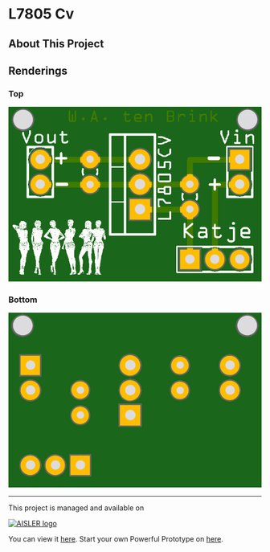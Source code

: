 # L7805 Cv

## About This Project



## Renderings

### Top
[![Top Rendering](renderings/top.png)](https://aisler.net/p/ZDDGUIXY)

### Bottom
[![Bottom Rendering](renderings/bottom.png)](https://aisler.net/p/ZDDGUIXY)


---

This project is managed and available on

[![AISLER logo](https://aisler.net/public/logo.png)](https://aisler.net/p/ZDDGUIXY)

You can view it [here](https://aisler.net/p/ZDDGUIXY). Start your own Powerful Prototype on [here](https://aisler.net).
